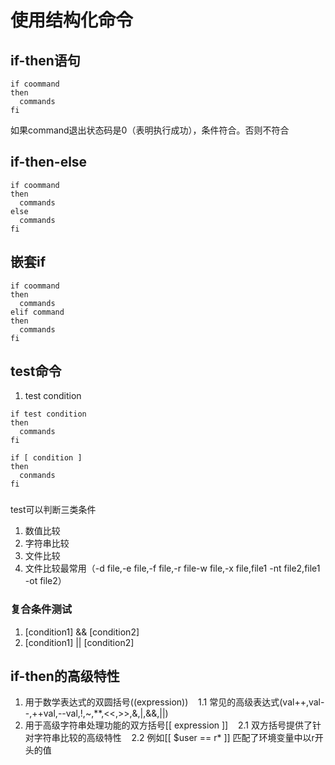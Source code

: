 # 使用结构化命令
## if-then语句
```
if coommand
then
  commands
fi
```
如果command退出状态码是0（表明执行成功），条件符合。否则不符合
## if-then-else
```
if coommand
then
  commands
else
  commands
fi
```
## 嵌套if
```
if coommand
then
  commands
elif command
then
  commands
fi
```
## test命令
1. test condition
```
if test condition
then
  commands
fi

if [ condition ]
then
  conmands
fi
```
###
test可以判断三类条件
1. 数值比较
2. 字符串比较
3. 文件比较
4. 文件比较最常用（-d file,-e file,-f file,-r file-w file,-x file,file1 -nt file2,file1 -ot file2）
### 复合条件测试
1. [condition1] && [condition2]
2. [condition1] || [condition2]
## if-then的高级特性
1. 用于数学表达式的双圆括号((expression))
    1.1 常见的高级表达式(val++,val--,++val,--val,!,~,**,<<,>>,&,|,&&,||)
2. 用于高级字符串处理功能的双方括号[[ expression ]]
    2.1 双方括号提供了针对字符串比较的高级特性
    2.2 例如[[ $user == r* ]] 匹配了环境变量中以r开头的值

